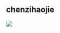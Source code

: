 ## chenzihaojie

<a href="https://github.com/anuraghazra/github-readme-stats">
  <img align="left" src="https://github-readme-stats.vercel.app/api?username=chenzihaojie&show_icons=true&hide_border=false&icon_color=ffb90f&title_color=586069&count_private=true&include_all_commits=true" />
</a>
